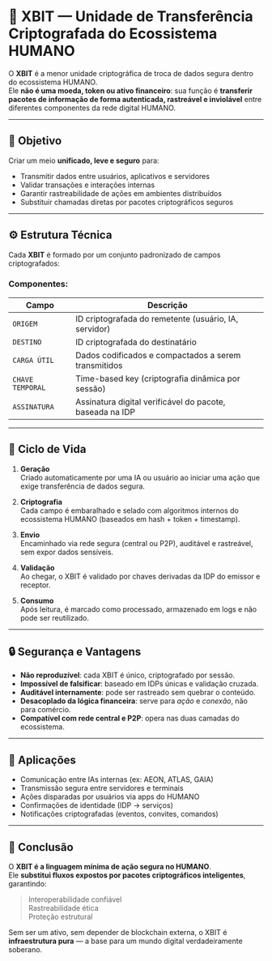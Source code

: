 # 🔐 XBIT — Unidade de Transferência Criptografada do Ecossistema HUMANO

O **XBIT** é a menor unidade criptográfica de troca de dados segura dentro do ecossistema HUMANO.  
Ele **não é uma moeda, token ou ativo financeiro**: sua função é **transferir pacotes de informação de forma autenticada, rastreável e inviolável** entre diferentes componentes da rede digital HUMANO.

---

## 🎯 Objetivo

Criar um meio **unificado, leve e seguro** para:

- Transmitir dados entre usuários, aplicativos e servidores
- Validar transações e interações internas
- Garantir rastreabilidade de ações em ambientes distribuídos
- Substituir chamadas diretas por pacotes criptográficos seguros

---

## ⚙️ Estrutura Técnica

Cada **XBIT** é formado por um conjunto padronizado de campos criptografados:


### Componentes:

| Campo         | Descrição                                                                 |
|---------------|--------------------------------------------------------------------------|
| `ORIGEM`      | ID criptografada do remetente (usuário, IA, servidor)                   |
| `DESTINO`     | ID criptografada do destinatário                                        |
| `CARGA ÚTIL`  | Dados codificados e compactados a serem transmitidos                    |
| `CHAVE TEMPORAL` | Time-based key (criptografia dinâmica por sessão)                   |
| `ASSINATURA`  | Assinatura digital verificável do pacote, baseada na IDP                |

---

## 🔄 Ciclo de Vida

1. **Geração**  
   Criado automaticamente por uma IA ou usuário ao iniciar uma ação que exige transferência de dados segura.

2. **Criptografia**  
   Cada campo é embaralhado e selado com algoritmos internos do ecossistema HUMANO (baseados em hash + token + timestamp).

3. **Envio**  
   Encaminhado via rede segura (central ou P2P), auditável e rastreável, sem expor dados sensíveis.

4. **Validação**  
   Ao chegar, o XBIT é validado por chaves derivadas da IDP do emissor e receptor.

5. **Consumo**  
   Após leitura, é marcado como processado, armazenado em logs e não pode ser reutilizado.

---

## 🔒 Segurança e Vantagens

- **Não reproduzível**: cada XBIT é único, criptografado por sessão.
- **Impossível de falsificar**: baseado em IDPs únicas e validação cruzada.
- **Auditável internamente**: pode ser rastreado sem quebrar o conteúdo.
- **Desacoplado da lógica financeira**: serve para *ação* e *conexão*, não para comércio.
- **Compatível com rede central e P2P**: opera nas duas camadas do ecossistema.

---

## 📡 Aplicações

- Comunicação entre IAs internas (ex: AEON, ATLAS, GAIA)
- Transmissão segura entre servidores e terminais
- Ações disparadas por usuários via apps do HUMANO
- Confirmações de identidade (IDP → serviços)
- Notificações criptografadas (eventos, convites, comandos)

---

## 🧠 Conclusão

O **XBIT é a linguagem mínima de ação segura no HUMANO**.  
Ele **substitui fluxos expostos por pacotes criptográficos inteligentes**, garantindo:

> Interoperabilidade confiável  
> Rastreabilidade ética  
> Proteção estrutural

Sem ser um ativo, sem depender de blockchain externa, o XBIT é **infraestrutura pura** — a base para um mundo digital verdadeiramente soberano.
